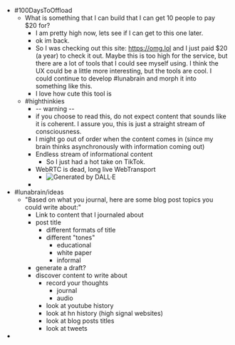 - #100DaysToOffload
	- What is something that I can build that I can get 10 people to pay $20 for?
		- I am pretty high now, lets see if I can get to this one later.
		- ok im back.
		- So I was checking out this site: https://omg.lol and I just paid $20 (a year) to check it out. Maybe this is too high for the service, but there are a lot of tools that I could see myself using. I think the UX could be a little more interesting, but the tools are cool. I could continue to develop #lunabrain and morph it into something like this.
		- I love how cute this tool is
	- #highthinkies
		- -- warning --
		- if you choose to read this, do not expect content that sounds like it is coherent. I assure you, this is just a straight stream of consciousness.
		- I might go out of order when the content comes in (since my brain thinks asynchronously with information coming out)
		- Endless stream of informational content
			- So I just had a hot take on TikTok.
		- WebRTC is dead, long live WebTransport
			- ![Generated by DALL·E](https://files.oaiusercontent.com/file-sAIN60rx3uMrmxQzwCyBv6Sf?se=2024-01-05T03%3A09%3A47Z&sp=r&sv=2021-08-06&sr=b&rscc=max-age%3D31536000%2C%20immutable&rscd=attachment%3B%20filename%3De29fe83c-f739-4c30-83c9-76db543386fa.webp&sig=S1QAh3Qb4NjPzzfgXI9mjP7PsutEzrhxLZLz2zGjSgE%3D)
		-
- #lunabrain/ideas
	- "Based on what you journal, here are some blog post topics you could write about:"
		- Link to content that I journaled about
		- post title
			- different formats of title
			- different "tones"
				- educational
				- white paper
				- informal
		- generate a draft?
		- discover content to write about
			- record your thoughts
				- journal
				- audio
			- look at youtube history
			- look at hn history (high signal websites)
			- look at blog posts titles
			- look at tweets
-
